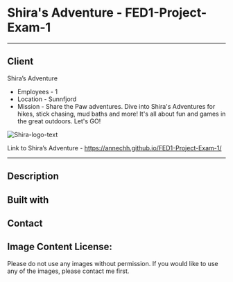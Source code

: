 # Shira's Adventure - FED1-Project-Exam-1
---
Client
---
Shira’s Adventure
- Employees - 1
- Location - Sunnfjord
- Mission - Share the Paw adventures.
Dive into Shira's Adventures for hikes, stick chasing, mud baths and more! It's all about fun and games in the great outdoors. Let's GO!

![Shira-logo-text](https://github.com/annechh/FED1-Project-Exam-1/assets/142426482/4609a7d4-c961-4b54-90de-5b4722f42d90)

Link to Shira’s Adventure - https://annechh.github.io/FED1-Project-Exam-1/



---


Description
--- 


Built with
---

Contact
---




Image Content License:
---
Please do not use any images without permission. If you would like to use any of the images, please contact me first.
